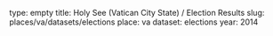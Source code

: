 type: empty
title: Holy See (Vatican City State) / Election Results
slug: places/va/datasets/elections
place: va
dataset: elections
year: 2014
